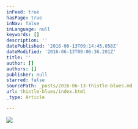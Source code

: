 ```yaml
---
inFeed: true
hasPage: true
inNav: false
inLanguage: null
keywords: []
description: ''
datePublished: '2016-06-13T09:14:45.058Z'
dateModified: '2016-06-13T09:06:36.201Z'
title: ''
author: []
authors: []
publisher: null
starred: false
sourcePath: _posts/2016-06-13-thistle-blues.md
url: thistle-blues/index.html
_type: Article

---
```

![](https://the-grid-user-content.s3-us-west-2.amazonaws.com/925d46da-969e-44be-ad4b-bb1afdf450b3.jpg)